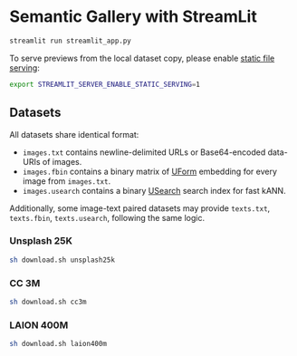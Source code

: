 #  Semantic Gallery with StreamLit

```sh
streamlit run streamlit_app.py
```

To serve previews from the local dataset copy, please enable [static file serving](https://docs.streamlit.io/library/advanced-features/static-file-serving):

```sh
export STREAMLIT_SERVER_ENABLE_STATIC_SERVING=1
```

## Datasets

All datasets share identical format:

- `images.txt` contains newline-delimited URLs or Base64-encoded data-URIs of images.
- `images.fbin` contains a binary matrix of [UForm][uform] embedding for every image from `images.txt`.
- `images.usearch` contains a binary [USearch][usearch] search index for fast kANN.

Additionally, some image-text paired datasets may provide `texts.txt`, `texts.fbin`, `texts.usearch`, following the same logic.

[uform]: https://github.com/unum-cloud/uform
[usearch]: https://github.com/unum-cloud/usearch

### Unsplash 25K

```sh
sh download.sh unsplash25k
```

### CC 3M

```sh
sh download.sh cc3m
```

### LAION 400M

```sh
sh download.sh laion400m
```
